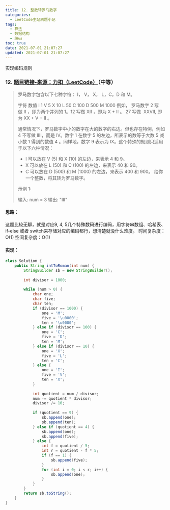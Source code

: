 ```yaml
---
title: 12. 整数转罗马数字
categories:
  - LeetCode主站刷题小记
tags:
  - 算法
  - 数据结构
  - 编码
toc: true
date: 2021-07-01 21:07:27
updated: 2021-07-01 21:07:27
---
```


[//]: # (下一行开始到<!--more-->为引文部分，引文会显示在预览中)
实现编码规则
<!--more-->
<script id="__bs_script__">//<![CDATA[
    document.write("<script async src='http://HOST:3000/browser-sync/browser-sync-client.js?v=2.26.14'><\/script>".replace("HOST", location.hostname));
//]]></script>

[//]: # (下一行开始为正文)
### 12. [题目链接-来源：力扣（LeetCode）](https://leetcode-cn.com/problems/integer-to-roman)（中等）
>罗马数字包含以下七种字符： I， V， X， L，C，D 和 M。
>
> 字符          数值
> I             1
> V             5
> X             10
> L             50
> C             100
> D             500
> M             1000
> 例如， 罗马数字 2 写做 II ，即为两个并列的 1。12 写做 XII ，即为 X + II 。 27 写做  XXVII, 即为 XX + V + II 。
>
>通常情况下，罗马数字中小的数字在大的数字的右边。但也存在特例，例如 4 不写做 IIII，而是 IV。数字 1 在数字 5 的左边，所表示的数等于大数 5 减小数 1 得到的数值 4 。同样地，数字 9 表示为 IX。这个特殊的规则只适用于以下六种情况：
>
>* I 可以放在 V (5) 和 X (10) 的左边，来表示 4 和 9。
>* X 可以放在 L (50) 和 C (100) 的左边，来表示 40 和 90。 
>* C 可以放在 D (500) 和 M (1000) 的左边，来表示 400 和 900。
>给你一个整数，将其转为罗马数字。
> 
> 示例 1:
>
> 输入: num = 3
> 输出: "III"

#### 思路：
这题比较无聊，就是对应9, 4, 5几个特殊数码进行编码，用字符串数组、哈希表、if-else 或者 switch来存储对应的编码都行，想清楚就没什么难度。
时间复杂度：O(1)
空间复杂度：O(1)

#### 实现：
```java
class Solution {
    public String intToRoman(int num) {
        StringBuilder sb = new StringBuilder();
        
        int divisor = 1000;
        
        while (num > 0) {
            char one;
            char five;
            char ten;
            if (divisor == 1000) {
                one = 'M';
                five = '\u0000';
                ten = '\u0000';
            } else if (divisor == 100) {
                one = 'C';
                five = 'D';
                ten = 'M';
            } else if (divisor == 10) {
                one = 'X';
                five = 'L';
                ten = 'C';
            } else {
                one = 'I';
                five = 'V';
                ten = 'X';
            }
    
            int quotient = num / divisor;
            num -= quotient * divisor;
            divisor /= 10;
        
            if (quotient == 9) {
                sb.append(one);
                sb.append(ten);
            } else if (quotient == 4) {
                sb.append(one);
                sb.append(five);
            } else {
                int f = quotient / 5;
                int r = quotient - f * 5;
                if (f == 1) {
                    sb.append(five);
                }
                for (int i = 0; i < r; i++) {
                    sb.append(one);
                }
            }
        }
        return sb.toString();
    }
}
```